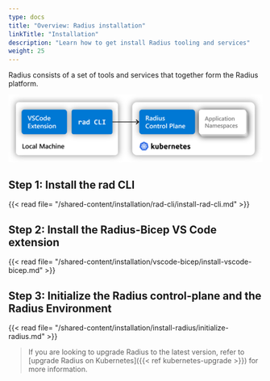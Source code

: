 ```yaml
---
type: docs
title: "Overview: Radius installation"
linkTitle: "Installation"
description: "Learn how to get install Radius tooling and services"
weight: 25
---
```


Radius consists of a set of tools and services that together form the Radius platform.

<img src="radius.png" alt="Diagram showing rad CLI and VSCode extension on local machine plus the Radius control plane on a Kubernetes cluster" width="600px" >

## Step 1: Install the rad CLI

{{< read file= "/shared-content/installation/rad-cli/install-rad-cli.md" >}}

## Step 2: Install the Radius-Bicep VS Code extension

{{< read file= "/shared-content/installation/vscode-bicep/install-vscode-bicep.md" >}}

## Step 3: Initialize the Radius control-plane and the Radius Environment

{{< read file= "/shared-content/installation/install-radius/initialize-radius.md" >}}

>If you are looking to upgrade Radius to the latest version, refer to [upgrade Radius on Kubernetes]({{< ref kubernetes-upgrade >}}) for more information.